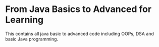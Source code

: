 # From Java Basics to Advanced for Learning
This contains all java basic to advanced code including OOPs, DSA and basic Java programming.
